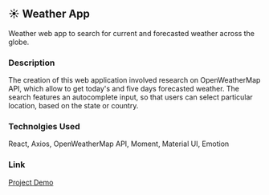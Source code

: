 ## ☀️ Weather App

Weather web app to search for current and forecasted weather across the globe.

### Description

The creation of this web application involved research on OpenWeatherMap API, which allow to get today's and five days forecasted weather. The search features an autocomplete input, so that users can select particular location, based on the state or country.

### Technolgies Used
React, Axios, OpenWeatherMap API, Moment, Material UI, Emotion

### Link

[Project Demo](https://weather-app-kyrylolvov.vercel.app)
